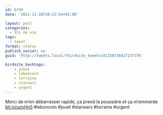 ```yaml
---
id: 6790
date: '2011-11-28T20:22:54+01:00'

layout: post
categories:
  - Vis ma vie
tags:
  - tweet
format: status
publish_social: no
guid: 'http://tweets.local/?birdsite_tweet=141250736427237376'

birdsite_hashtags:
    - jouet
    - leboncoin
    - lorraine
    - starwars
    - urgent
---
```


Merci de m’en débarrasser rapide, ça prend la poussière et ça m’emmerde [bit.ly/uznHn0](http://bit.ly/uznHn0) #leboncoin #jouet #starwars #lorraine #urgent